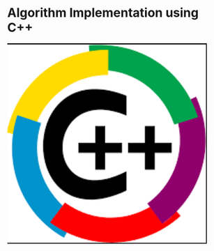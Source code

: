 # Algorithm Implementation using C++

![MacDown Screenshot](https://github.com/rr-y/Algo-/blob/master/screenshots_c%2B%2B/Screenshot%202019-03-20%20at%2012.25.04%20PM.png)

